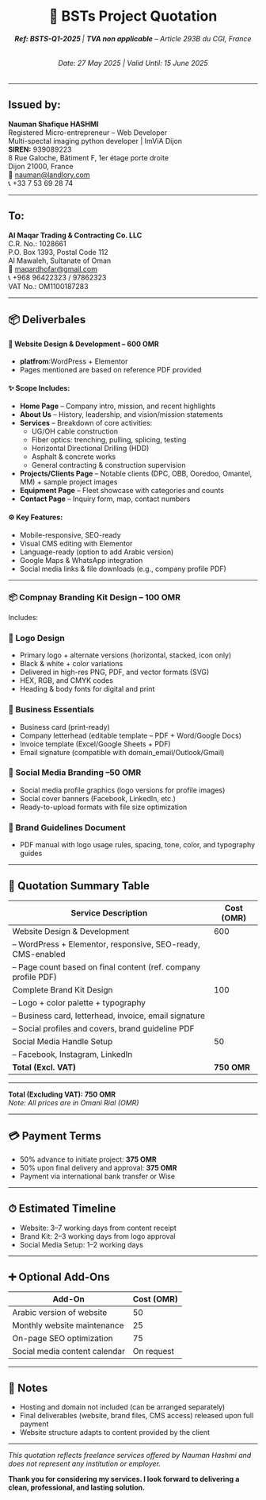 
<h1 align="center">🧾 BSTs Project Quotation</h1>
<h6 align="center">
<b>Ref: BSTS-Q1-2025 </b>  |    <b>TVA non applicable</b> – Article 293B du CGI, France  </h6>
<h6 align="center">Date: 27 May 2025 | Valid Until: 15 June 2025</h6>

---

## **Issued by:**

**Nauman Shafique HASHMI**  
Registered Micro-entrepreneur – Web Developer      
Multi-spectal imaging python developer | ImViA Dijon  
**SIREN:** 939089223  
8 Rue Galoche, Bâtiment F, 1er étage porte droite  
Dijon 21000, France  
📧 nauman@landlory.com  
📞 +33 7 53 69 28 74  

---

## **To:**

**Al Maqar Trading & Contracting Co. LLC**  
C.R. No.: 1028661  
P.O. Box 1393, Postal Code 112  
Al Mawaleh, Sultanate of Oman  
📧 maqardhofar@gmail.com  
📞 +968 96422323 / 97862323  
VAT No.: OM1100187283  

---

## 📦 Deliverbales

#### 🔹 Website Design & Development – **600 OMR**
- **platfrom**:WordPress + Elementor
- Pages mentioned are based on reference PDF provided  
#### ✨ Scope Includes:
- **Home Page** – Company intro, mission, and recent highlights  
- **About Us** – History, leadership, and vision/mission statements  
- **Services** – Breakdown of core activities:
  - UG/OH cable construction  
  - Fiber optics: trenching, pulling, splicing, testing  
  - Horizontal Directional Drilling (HDD)  
  - Asphalt & concrete works  
  - General contracting & construction supervision  
- **Projects/Clients Page** – Notable clients (DPC, OBB, Ooredoo, Omantel, MM) + sample project images  
- **Equipment Page** – Fleet showcase with categories and counts  
- **Contact Page** – Inquiry form, map, contact numbers  

#### ⚙️ Key Features:
- Mobile-responsive, SEO-ready  
- Visual CMS editing with Elementor  
- Language-ready (option to add Arabic version)  
- Google Maps & WhatsApp integration  
- Social media links & file downloads (e.g., company profile PDF)  
---

### 📦 Compnay Branding Kit Design – 100 OMR
Includes:

### 🔹 Logo Design
- Primary logo + alternate versions (horizontal, stacked, icon only)
- Black & white + color variations
- Delivered in high-res PNG, PDF, and vector formats (SVG)
- HEX, RGB, and CMYK codes
- Heading & body fonts for digital and print

### 🔹 Business Essentials
- Business card (print-ready)
- Company letterhead (editable template – PDF + Word/Google Docs)
- Invoice template (Excel/Google Sheets + PDF)
- Email signature (compatible with domain_email/Outlook/Gmail)

### 🔹 Social Media Branding –50 OMR
- Social media profile graphics (logo versions for profile images)
- Social cover banners (Facebook, LinkedIn, etc.)
- Ready-to-upload formats with file size optimization

### 🔹 Brand Guidelines Document
- PDF manual with logo usage rules, spacing, tone, color, and typography guides

---

## 🔁  Quotation Summary Table 

| Service Description               | Cost (OMR) |
|----------------------------------|------------|
| Website Design & Development     | 600        |
| – WordPress + Elementor, responsive, SEO-ready, CMS-enabled |            |
| – Page count based on final content (ref. company profile PDF) |            |
| Complete Brand Kit Design        | 100        |
| – Logo + color palette + typography |        |
| – Business card, letterhead, invoice, email signature |        |
| – Social profiles and covers, brand guideline PDF |        |
| Social Media Handle Setup        | 50        |
| – Facebook, Instagram, LinkedIn  |        |
| **Total (Excl. VAT)**            | **750 OMR** |

---

 **Total (Excluding VAT): 750 OMR**  
_Note: All prices are in Omani Rial (OMR)_

---

## 💳 Payment Terms
- 50% advance to initiate project: **375 OMR**  
- 50% upon final delivery and approval: **375 OMR**  
- Payment via international bank transfer or Wise  

---

## ⏱ Estimated Timeline
- Website: 3–7 working days from content receipt  
- Brand Kit: 2–3 working days from logo approval  
- Social Media Setup: 1–2 working days  

---

## ➕ Optional Add-Ons

| Add-On                             | Cost (OMR) |
|-----------------------------------|------------|
| Arabic version of website         | 50        |
| Monthly website maintenance       | 25         |
| On-page SEO optimization          | 75         |
| Social media content calendar     | On request |

---

## 📌 Notes
- Hosting and domain not included (can be arranged separately)
- Final deliverables (website, brand files, CMS access) released upon full payment  
- Website structure adapts to content provided by the client  

---

_This quotation reflects freelance services offered by Nauman Hashmi and does not represent any institution or employer._

**Thank you for considering my services. I look forward to delivering a clean, professional, and lasting solution.**
